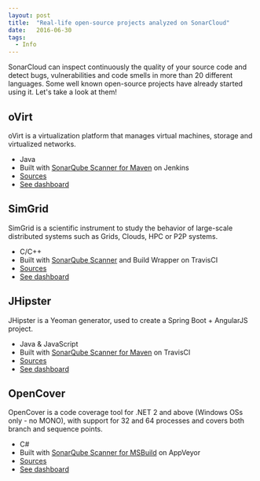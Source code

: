 ```yaml
---
layout: post
title:  "Real-life open-source projects analyzed on SonarCloud"
date:   2016-06-30
tags:
  - Info
---
```

SonarCloud can inspect continuously the quality of your source code and detect bugs, vulnerabilities and code smells in more than 20 different languages. Some well known open-source projects have already started using it. Let's take a look at them!


## oVirt

oVirt is a virtualization platform that manages virtual machines, storage and virtualized networks.

- Java
- Built with [SonarQube Scanner for Maven](http://redirect.sonarsource.com/doc/install-configure-scanner-maven.html) on Jenkins
- [Sources](https://github.com/oVirt/ovirt-engine)
- [See dashboard](https://sonarcloud.io/overview?id=org.ovirt.engine%3Aroot)

## SimGrid

SimGrid is a scientific instrument to study the behavior of large-scale distributed systems such as Grids, Clouds, HPC or P2P systems.

- C/C++
- Built with [SonarQube Scanner](http://redirect.sonarsource.com/doc/install-configure-scanner.html) and Build Wrapper on TravisCI
- [Sources](https://github.com/simgrid/simgrid)
- [See dashboard](https://sonarcloud.io/overview?id=simgrid)

## JHipster

JHipster is a Yeoman generator, used to create a Spring Boot + AngularJS project.

- Java & JavaScript
- Built with [SonarQube Scanner for Maven](http://redirect.sonarsource.com/doc/install-configure-scanner-maven.html) on TravisCI
- [Sources](https://github.com/jhipster/jhipster-sample-app)
- [See dashboard](https://sonarcloud.io/overview?id=io.github.jhipster.sample%3Ajhipster-sample-application)

## OpenCover

OpenCover is a code coverage tool for .NET 2 and above (Windows OSs only - no MONO), with support for 32 and 64 processes and covers both branch and sequence points.

- C#
- Built with [SonarQube Scanner for MSBuild](http://redirect.sonarsource.com/doc/install-configure-scanner-msbuild.html) on AppVeyor
- [Sources](https://github.com/OpenCover/opencover)
- [See dashboard](https://sonarcloud.io/overview?id=opencover)

